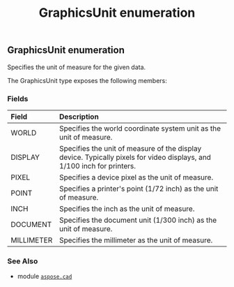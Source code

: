 ﻿---
title: GraphicsUnit enumeration
second_title: Aspose.CAD for Python via .NET API References
description: 
type: docs
weight: 740
url: /python-net/aspose.cad/graphicsunit/
is_root: false
---

## GraphicsUnit enumeration

Specifies the unit of measure for the given data.



The GraphicsUnit type exposes the following members:

### Fields
| Field | Description |
| :- | :- |
| WORLD | Specifies the world coordinate system unit as the unit of measure. |
| DISPLAY | Specifies the unit of measure of the display device. Typically pixels for video displays, and 1/100 inch for printers. |
| PIXEL | Specifies a device pixel as the unit of measure. |
| POINT | Specifies a printer's point (1/72 inch) as the unit of measure. |
| INCH | Specifies the inch as the unit of measure. |
| DOCUMENT | Specifies the document unit (1/300 inch) as the unit of measure. |
| MILLIMETER | Specifies the millimeter as the unit of measure. |



### See Also
* module [`aspose.cad`](..)
